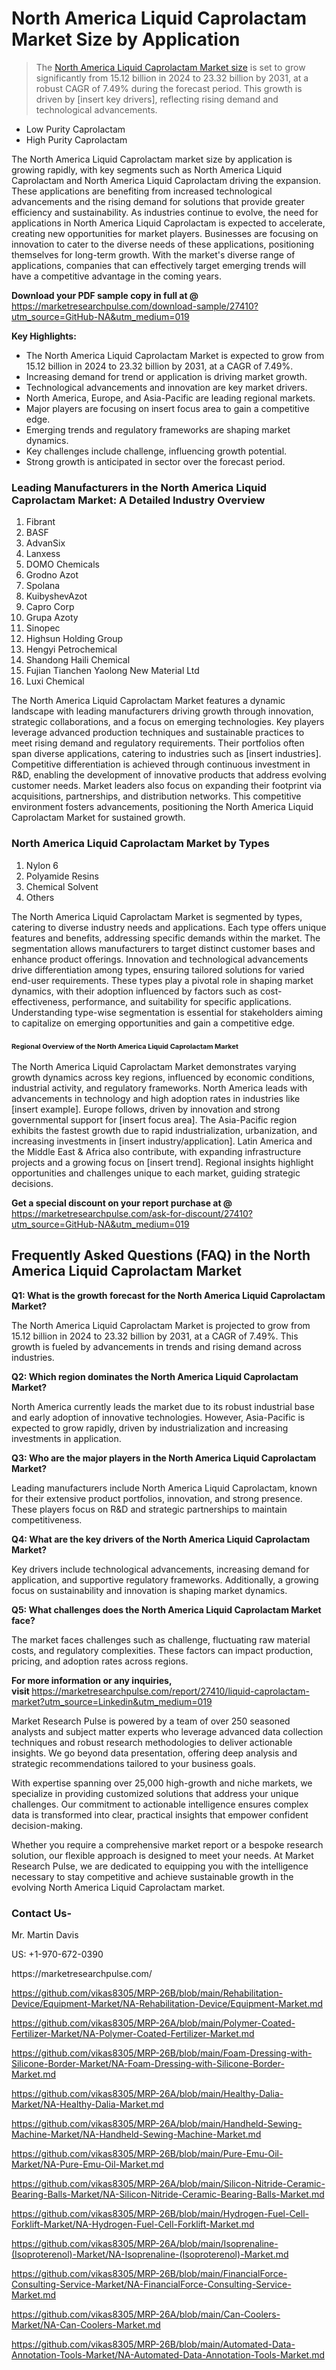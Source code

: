 
<h1>North America Liquid Caprolactam Market&nbsp;Size by Application</h1><blockquote><p>The <a href="https://marketresearchpulse.com/download-sample/27410?utm_source=GitHub-NA&amp;utm_medium=019">North America Liquid Caprolactam Market size</a> is set to grow significantly from 15.12 billion in 2024 to 23.32 billion by 2031, at a robust CAGR of 7.49% during the forecast period. This growth is driven by [insert key drivers], reflecting rising demand and technological advancements.</p></blockquote><ul><li>Low Purity Caprolactam<li> High Purity Caprolactam</li></ul><p>The North America Liquid Caprolactam market size by application is growing rapidly, with key segments such as North America Liquid Caprolactam and North America Liquid Caprolactam driving the expansion. These applications are benefiting from increased technological advancements and the rising demand for solutions that provide greater efficiency and sustainability. As industries continue to evolve, the need for applications in North America Liquid Caprolactam is expected to accelerate, creating new opportunities for market players. Businesses are focusing on innovation to cater to the diverse needs of these applications, positioning themselves for long-term growth. With the market's diverse range of applications, companies that can effectively target emerging trends will have a competitive advantage in the coming years.</p><p><strong>Download your PDF sample copy in full at @ </strong><a href="https://marketresearchpulse.com/download-sample/27410?utm_source=GitHub-NA&amp;utm_medium=019">https://marketresearchpulse.com/download-sample/27410?utm_source=GitHub-NA&amp;utm_medium=019</a></p><p><strong>Key Highlights: </strong></p><ul><li>The North America Liquid Caprolactam Market is expected to grow from 15.12 billion in 2024 to 23.32 billion by 2031, at a CAGR of 7.49%.</li><li>Increasing demand for trend or application is driving market growth.</li><li>Technological advancements and innovation are key market drivers.</li><li>North America, Europe, and Asia-Pacific are leading regional markets.</li><li>Major players are focusing on insert focus area to gain a competitive edge.</li><li>Emerging trends and regulatory frameworks are shaping market dynamics.</li><li>Key challenges include challenge, influencing growth potential.</li><li>Strong growth is anticipated in sector over the forecast period.</li></ul><h3>Leading Manufacturers in the North America Liquid Caprolactam Market: A Detailed Industry Overview</h3><ol><li>Fibrant</li><li>BASF</li><li>AdvanSix</li><li>Lanxess</li><li>DOMO Chemicals</li><li>Grodno Azot</li><li>Spolana</li><li>KuibyshevAzot</li><li>Capro Corp</li><li>Grupa Azoty</li><li>Sinopec</li><li>Highsun Holding Group</li><li>Hengyi Petrochemical</li><li>Shandong Haili Chemical</li><li>Fujian Tianchen Yaolong New Material Ltd</li><li>Luxi Chemical</li></ol><div class="flex max-w-full flex-col flex-grow"><div class="min-h-8 text-message flex w-full flex-col items-end gap-2 whitespace-normal break-words [.text-message+&amp;]:mt-5" dir="auto" data-message-author-role="assistant" data-message-id="fd8432e4-4910-450d-b182-61b7bfb0a01f" data-message-model-slug="gpt-4o"><div class="flex w-full flex-col gap-1 empty:hidden first:pt-[3px]"><div class="markdown prose w-full break-words dark:prose-invert light"><p>The North America Liquid Caprolactam Market features a dynamic landscape with leading manufacturers driving growth through innovation, strategic collaborations, and a focus on emerging technologies. Key players leverage advanced production techniques and sustainable practices to meet rising demand and regulatory requirements. Their portfolios often span diverse applications, catering to industries such as [insert industries]. Competitive differentiation is achieved through continuous investment in R&amp;D, enabling the development of innovative products that address evolving customer needs. Market leaders also focus on expanding their footprint via acquisitions, partnerships, and distribution networks. This competitive environment fosters advancements, positioning the North America Liquid Caprolactam Market for sustained growth.</p></div></div></div></div><h3>North America Liquid Caprolactam Market by Types</h3><ol><li>Nylon 6<li> Polyamide Resins<li> Chemical Solvent<li> Others</li></ol><div class="flex max-w-full flex-col flex-grow"><div class="min-h-8 text-message flex w-full flex-col items-end gap-2 whitespace-normal break-words [.text-message+&amp;]:mt-5" dir="auto" data-message-author-role="assistant" data-message-id="084470be-0bb7-4664-bddf-5156b4f41249" data-message-model-slug="gpt-4o-mini"><div class="flex w-full flex-col gap-1 empty:hidden first:pt-[3px]"><div class="markdown prose w-full break-words dark:prose-invert light"><p>The North America Liquid Caprolactam Market is segmented by types, catering to diverse industry needs and applications. Each type offers unique features and benefits, addressing specific demands within the market. The segmentation allows manufacturers to target distinct customer bases and enhance product offerings. Innovation and technological advancements drive differentiation among types, ensuring tailored solutions for varied end-user requirements. These types play a pivotal role in shaping market dynamics, with their adoption influenced by factors such as cost-effectiveness, performance, and suitability for specific applications. Understanding type-wise segmentation is essential for stakeholders aiming to capitalize on emerging opportunities and gain a competitive edge.</p></div></div></div></div><h3><span style="font-size: 11px;">Regional Overview of the North America Liquid Caprolactam Market</span></h3><div class="flex max-w-full flex-col flex-grow"><div class="min-h-8 text-message flex w-full flex-col items-end gap-2 whitespace-normal break-words [.text-message+&amp;]:mt-5" dir="auto" data-message-author-role="assistant" data-message-id="e9038762-ce64-4e30-91c9-9bd413514231" data-message-model-slug="gpt-4o-mini"><div class="flex w-full flex-col gap-1 empty:hidden first:pt-[3px]"><div class="markdown prose w-full break-words dark:prose-invert light"><p>The North America Liquid Caprolactam Market demonstrates varying growth dynamics across key regions, influenced by economic conditions, industrial activity, and regulatory frameworks. North America leads with advancements in technology and high adoption rates in industries like [insert example]. Europe follows, driven by innovation and strong governmental support for [insert focus area]. The Asia-Pacific region exhibits the fastest growth due to rapid industrialization, urbanization, and increasing investments in [insert industry/application]. Latin America and the Middle East &amp; Africa also contribute, with expanding infrastructure projects and a growing focus on [insert trend]. Regional insights highlight opportunities and challenges unique to each market, guiding strategic decisions.</p></div></div></div></div><p><strong>Get a special discount on your report purchase at @ </strong><a href="https://marketresearchpulse.com/ask-for-discount/27410?utm_source=GitHub-NA&amp;utm_medium=019">https://marketresearchpulse.com/ask-for-discount/27410?utm_source=GitHub-NA&amp;utm_medium=019</a></p><h2>Frequently Asked Questions (FAQ) in the North America Liquid Caprolactam Market</h2><p><strong>Q1: What is the growth forecast for the North America Liquid Caprolactam Market?</strong></p><p>The North America Liquid Caprolactam Market is projected to grow from 15.12 billion in 2024 to 23.32 billion by 2031, at a CAGR of 7.49%. This growth is fueled by advancements in trends and rising demand across industries.</p><p><strong>Q2: Which region dominates the North America Liquid Caprolactam Market?</strong></p><p>North America currently leads the market due to its robust industrial base and early adoption of innovative technologies. However, Asia-Pacific is expected to grow rapidly, driven by industrialization and increasing investments in application.</p><p><strong>Q3: Who are the major players in the North America Liquid Caprolactam Market?</strong></p><p>Leading manufacturers include North America Liquid Caprolactam, known for their extensive product portfolios, innovation, and strong presence. These players focus on R&amp;D and strategic partnerships to maintain competitiveness.</p><p><strong>Q4: What are the key drivers of the North America Liquid Caprolactam Market?</strong></p><p>Key drivers include technological advancements, increasing demand for application, and supportive regulatory frameworks. Additionally, a growing focus on sustainability and innovation is shaping market dynamics.</p><p><strong>Q5: What challenges does the North America Liquid Caprolactam Market face?</strong></p><p>The market faces challenges such as challenge, fluctuating raw material costs, and regulatory complexities. These factors can impact production, pricing, and adoption rates across regions.</p><p><strong>For more information or any inquiries, visit&nbsp;</strong><a href="https://marketresearchpulse.com/report/27410/liquid-caprolactam-market?utm_source=Linkedin&utm_medium=019">https://marketresearchpulse.com/report/27410/liquid-caprolactam-market?utm_source=Linkedin&utm_medium=019</a></p><p>Market Research Pulse is powered by a team of over 250 seasoned analysts and subject matter experts who leverage advanced data collection techniques and robust research methodologies to deliver actionable insights. We go beyond data presentation, offering deep analysis and strategic recommendations tailored to your business goals.</p><p>With expertise spanning over 25,000 high-growth and niche markets, we specialize in providing customized solutions that address your unique challenges. Our commitment to actionable intelligence ensures complex data is transformed into clear, practical insights that empower confident decision-making.</p><p>Whether you require a comprehensive market report or a bespoke research solution, our flexible approach is designed to meet your needs. At Market Research Pulse, we are dedicated to equipping you with the intelligence necessary to stay competitive and achieve sustainable growth in the evolving North America Liquid Caprolactam market.</p><h3><strong>Contact Us-</strong></h3><p>Mr. Martin Davis</p><p>US: +1-970-672-0390</p><p>https://marketresearchpulse.com/</p><p><a href="https://github.com/vikas8305/MRP-26B/blob/main/Rehabilitation-Device/Equipment-Market/NA-Rehabilitation-Device/Equipment-Market.md">https://github.com/vikas8305/MRP-26B/blob/main/Rehabilitation-Device/Equipment-Market/NA-Rehabilitation-Device/Equipment-Market.md</a></p><p><a href="https://github.com/vikas8305/MRP-26A/blob/main/Polymer-Coated-Fertilizer-Market/NA-Polymer-Coated-Fertilizer-Market.md">https://github.com/vikas8305/MRP-26A/blob/main/Polymer-Coated-Fertilizer-Market/NA-Polymer-Coated-Fertilizer-Market.md</a></p><p><a href="https://github.com/vikas8305/MRP-26B/blob/main/Foam-Dressing-with-Silicone-Border-Market/NA-Foam-Dressing-with-Silicone-Border-Market.md">https://github.com/vikas8305/MRP-26B/blob/main/Foam-Dressing-with-Silicone-Border-Market/NA-Foam-Dressing-with-Silicone-Border-Market.md</a></p><p><a href="https://github.com/vikas8305/MRP-26A/blob/main/Healthy-Dalia-Market/NA-Healthy-Dalia-Market.md">https://github.com/vikas8305/MRP-26A/blob/main/Healthy-Dalia-Market/NA-Healthy-Dalia-Market.md</a></p><p><a href="https://github.com/vikas8305/MRP-26A/blob/main/Handheld-Sewing-Machine-Market/NA-Handheld-Sewing-Machine-Market.md">https://github.com/vikas8305/MRP-26A/blob/main/Handheld-Sewing-Machine-Market/NA-Handheld-Sewing-Machine-Market.md</a></p><p><a href="https://github.com/vikas8305/MRP-26B/blob/main/Pure-Emu-Oil-Market/NA-Pure-Emu-Oil-Market.md">https://github.com/vikas8305/MRP-26B/blob/main/Pure-Emu-Oil-Market/NA-Pure-Emu-Oil-Market.md</a></p><p><a href="https://github.com/vikas8305/MRP-26A/blob/main/Silicon-Nitride-Ceramic-Bearing-Balls-Market/NA-Silicon-Nitride-Ceramic-Bearing-Balls-Market.md">https://github.com/vikas8305/MRP-26A/blob/main/Silicon-Nitride-Ceramic-Bearing-Balls-Market/NA-Silicon-Nitride-Ceramic-Bearing-Balls-Market.md</a></p><p><a href="https://github.com/vikas8305/MRP-26B/blob/main/Hydrogen-Fuel-Cell-Forklift-Market/NA-Hydrogen-Fuel-Cell-Forklift-Market.md">https://github.com/vikas8305/MRP-26B/blob/main/Hydrogen-Fuel-Cell-Forklift-Market/NA-Hydrogen-Fuel-Cell-Forklift-Market.md</a></p><p><a href="https://github.com/vikas8305/MRP-26A/blob/main/Isoprenaline-(Isoproterenol)-Market/NA-Isoprenaline-(Isoproterenol)-Market.md">https://github.com/vikas8305/MRP-26A/blob/main/Isoprenaline-(Isoproterenol)-Market/NA-Isoprenaline-(Isoproterenol)-Market.md</a></p><p><a href="https://github.com/vikas8305/MRP-26B/blob/main/FinancialForce-Consulting-Service-Market/NA-FinancialForce-Consulting-Service-Market.md">https://github.com/vikas8305/MRP-26B/blob/main/FinancialForce-Consulting-Service-Market/NA-FinancialForce-Consulting-Service-Market.md</a></p><p><a href="https://github.com/vikas8305/MRP-26A/blob/main/Can-Coolers-Market/NA-Can-Coolers-Market.md">https://github.com/vikas8305/MRP-26A/blob/main/Can-Coolers-Market/NA-Can-Coolers-Market.md</a></p><p><a href="https://github.com/vikas8305/MRP-26B/blob/main/Automated-Data-Annotation-Tools-Market/NA-Automated-Data-Annotation-Tools-Market.md">https://github.com/vikas8305/MRP-26B/blob/main/Automated-Data-Annotation-Tools-Market/NA-Automated-Data-Annotation-Tools-Market.md</a></p>
